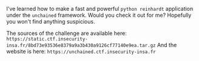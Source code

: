 I've learned how to make a fast and powerful `python reinhardt` application under the `unchained` framework. Would you check it out for me? Hopefully you won't find anything suspicious.

The sources of the challenge are available here: `https://static.ctf.insecurity-insa.fr/8bd73e93536e8379a9a3b430a9126cf77140e9ea.tar.gz`
And the website is here: `https://unchained.ctf.insecurity-insa.fr`
